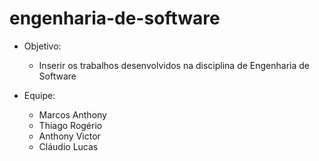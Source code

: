 # engenharia-de-software

- Objetivo:
  - Inserir os trabalhos desenvolvidos na disciplina de Engenharia de Software

- Equipe:
  - Marcos Anthony
  - Thiago Rogério
  - Anthony Victor
  - Cláudio Lucas

